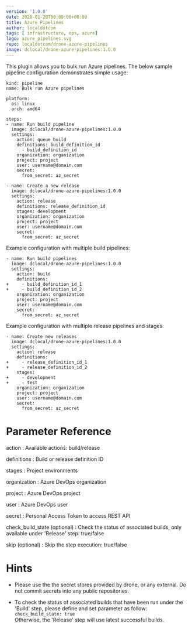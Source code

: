 ```yaml
---
version: '1.0.0'
date: 2020-01-20T00:00:00+00:00
title: Azure Pipelines
author: localdotcom
tags: [ infrastructure, ops, azure]
logo: azure_pipelines.svg
repo: localdotcom/drone-azure-pipelines
image: dclocal/drone-azure-pipelines:1.0.0
---
```


This plugin allows you to bulk run Azure pipelines. The below sample pipeline configuration demonstrates simple usage:

```
kind: pipeline
name: Bulk run Azure pipelines

platform:
  os: linux
  arch: amd64

steps:
- name: Run build pipeline
  image: dclocal/drone-azure-pipelines:1.0.0
  settings:
    action: queue_build
    definitions: build_definition_id
      - build_definition_id
    organization: organization
    project: project
    user: username@domain.com
    secret:
      from_secret: az_secret

- name: Create a new release
  image: dclocal/drone-azure-pipelines:1.0.0
  settings:
    action: release
    definitions: release_definition_id
    stages: development
    organization: organization
    project: project
    user: username@domain.com
    secret:
      from_secret: az_secret
```

Example configuration with multiple build pipelines:
```
- name: Run build pipelines
  image: dclocal/drone-azure-pipelines:1.0.0
  settings:
    action: build
    definitions:
+     - build_definition_id_1
+     - build_definition_id_2
    organization: organization
    project: project
    user: username@domain.com
    secret:
      from_secret: az_secret
```

Example configuration with multiple release pipelines and stages:
```
- name: Create new releases
  image: dclocal/drone-azure-pipelines:1.0.0
  settings:
    action: release
    definitions:
+     - release_definition_id_1
+     - release_definition_id_2
    stages:
+     - development
+     - test
    organization: organization
    project: project
    user: username@domain.com
    secret:
      from_secret: az_secret
```
# Parameter Reference
action
: Available actions: build/release

definitions
: Build or release definition ID

stages
: Project environments

organization
: Azure DevOps organization

project
: Azure DevOps project

user
: Azure DevOps user

secret
: Personal Access Token to access REST API

check_build_state (optional)
: Check the status of associated builds, only available under 'Release' step: true/false

skip (optional)
: Skip the step execution: true/false 


# Hints

- Please use the the secret stores provided by drone, or any external. Do not commit secrets into any public repositories.

- To check the status of associated builds that have been run under the 'Build' step, please define and set parameter as follow: ```check_build_state: true```  
Otherwise, the 'Release' step will use latest successful builds.
